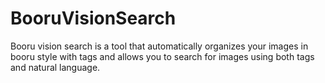# BooruVisionSearch
Booru vision search is a tool that automatically organizes your images in booru style with tags and allows you to search for images using both tags and natural language.
